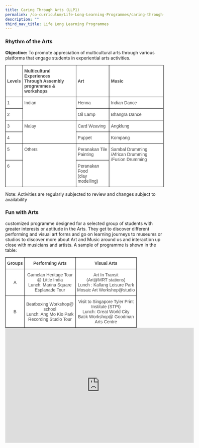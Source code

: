 ```yaml
---
title: Caring Through Arts (LLP1)
permalink: /co-curriculum/Life-Long-Learning-Programmes/caring-through-arts-llp1/
description: ""
third_nav_title: Life Long Learning Programmes
---
```

### Rhythm of the Arts

**Objective:**&nbsp;To&nbsp;promote appreciation of multicultural arts through various platforms that engage students in experiential arts activities.

<style type="text/css">
.tg  {border-collapse:collapse;border-spacing:0;margin:0px auto;}
.tg td{border-color:black;border-style:solid;border-width:1px;font-family:Arial, sans-serif;font-size:14px;
  overflow:hidden;padding:10px 5px;word-break:normal;}
.tg th{border-color:black;border-style:solid;border-width:1px;font-family:Arial, sans-serif;font-size:14px;
  font-weight:normal;overflow:hidden;padding:10px 5px;word-break:normal;}
.tg .tg-2vsp{background-color:#FFF;color:#444;font-weight:bold;text-align:left;vertical-align:middle}
.tg .tg-l7na{background-color:#FFF;color:#444;text-align:left;vertical-align:top}
</style>
<table class="tg">
<tbody>
  <tr>
    <td class="tg-2vsp">Levels</td>
    <td class="tg-2vsp">Multicultural Experiences<br>Through Assembly programmes &amp; workshops</td>
    <td class="tg-2vsp">Art</td>
    <td class="tg-2vsp">Music</td>
  </tr>
  <tr>
    <td class="tg-l7na">1</td>
    <td rowspan="2" class="tg-l7na">Indian</td>
    <td class="tg-l7na">Henna</td>
    <td class="tg-l7na">Indian Dance</td>
  </tr>
  <tr>
    <td class="tg-l7na">2</td>
    <td class="tg-l7na">Oil Lamp</td>
    <td class="tg-l7na">Bhangra Dance</td>
  </tr>
  <tr>
    <td class="tg-l7na">3</td>
    <td rowspan="2" class="tg-l7na">Malay</td>
    <td class="tg-l7na">Card Weaving</td>
    <td class="tg-l7na">Angklung</td>
  </tr>
  <tr>
    <td class="tg-l7na">4</td>
    <td class="tg-l7na">Puppet</td>
    <td class="tg-l7na">Kompang</td>
  </tr>
  <tr>
    <td class="tg-l7na">5</td>
    <td rowspan="2" class="tg-l7na">Others</td>
    <td class="tg-l7na">Peranakan Tile Painting</td>
    <td rowspan="2" class="tg-l7na">Sambal Drumming /African Drumming /Fusion Drumming</td>
  </tr>
  <tr>
    <td class="tg-l7na">6</td>
    <td class="tg-l7na">Peranakan Food<br>(clay modelling)</td>
  </tr>
</tbody>
</table>

Note: Activities are regularly subjected to review and changes subject to availability

### Fun with Arts
customized programme designed for a selected group of students with greater interests or aptitude in the Arts. They get to discover different performing and visual art forms and go on learning journeys to museums or studios to discover more about Art and Music around us and interaction up close with musicians and artists. A sample of programme is shown in the table:


<style type="text/css">
.tg  {border-collapse:collapse;border-spacing:0;margin:0px auto;}
.tg td{border-color:black;border-style:solid;border-width:1px;font-family:Arial, sans-serif;font-size:14px;
  overflow:hidden;padding:10px 5px;word-break:normal;}
.tg th{border-color:black;border-style:solid;border-width:1px;font-family:Arial, sans-serif;font-size:14px;
  font-weight:normal;overflow:hidden;padding:10px 5px;word-break:normal;}
.tg .tg-d8lx{background-color:#FFF;color:#444;font-weight:bold;text-align:center;vertical-align:middle}
.tg .tg-vfvg{background-color:#FFF;color:#444;text-align:center;vertical-align:middle}
</style>
<table class="tg">
<tbody>
  <tr>
    <td class="tg-d8lx">Groups</td>
    <td class="tg-d8lx">Performing Arts</td>
    <td class="tg-d8lx">Visual Arts</td>
  </tr>
  <tr>
    <td class="tg-vfvg">A<br></td>
    <td class="tg-vfvg">Gamelan Heritage Tour<br>@ Little India<br>Lunch: Marina Square<br>Esplanade Tour</td>
    <td class="tg-vfvg">Art In Transit<br>(Art@MRT stations)<br>Lunch : Kallang Leisure Park<br>Mosaic Art Workshop@studio</td>
  </tr>
  <tr>
    <td class="tg-vfvg">B</td>
    <td class="tg-vfvg">Beatboxing Workshop@<br>school<br>Lunch: Ang Mo Kio Park<br>Recording Studio Tour</td>
    <td class="tg-vfvg">Visit to Singapore Tyler Print<br>Institute (STPI)<br>Lunch: Great World City<br>Batik Workshop@ Goodman<br>Arts Centre</td>
  </tr>
</tbody>
</table>

<center><iframe allowfullscreen="true" height="366" width="600" frameborder="0" src="https://docs.google.com/presentation/d/e/2PACX-1vRAEaae3hp8xJu0fqSd3shiQ2g7ca2lnFB1dsqMcayDRH9JUB4rf-HvdvtNwTE8e8tFmfc6r2sXkyRt/embed?start=false&amp;loop=true&amp;delayms=3000"></iframe></center>

